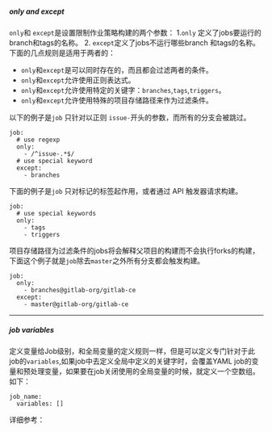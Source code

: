 ##### only and except
`only`和 `except`是设置限制作业策略构建的两个参数：
  1.`only` 定义了jobs要运行的branch和tags的名称。
  2. `except`定义了jobs不运行哪些branch 和tags的名称。
  下面的几点规则是适用于两者的：
  * `only`和`except`是可以同时存在的，而且都会过滤两者的条件。
  * `only`和`except`允许使用正则表达式。
  * `only`和`except`允许使用特定的关键字：`branches`,`tags`,`triggers`。
  * `only`和`except`允许使用特殊的项目存储路径来作为过滤条件。

以下的例子是`job` 只针对以正则 `issue-`开头的参数，而所有的分支会被跳过。
```
job:
  # use regexp
  only:
    - /^issue-.*$/
  # use special keyword
  except:
    - branches
```
下面的例子是`job` 只对标记的标签起作用，或者通过 API 触发器请求构建。
```
job:
  # use special keywords
  only:
    - tags
    - triggers
```
项目存储路径为过滤条件的jobs将会解释父项目的构建而不会执行forks的构建，下面这个例子就是`job`除去`master`之外所有分支都会触发构建。
```
job:
  only:
    - branches@gitlab-org/gitlab-ce
  except:
    - master@gitlab-org/gitlab-ce
```
---
##### job variables
定义变量给Job级别，和全局变量的定义规则一样，但是可以定义专门针对于此job的`variables`,如果job中去定义全局中定义的关键字时，会覆盖YAML job的变量和预处理变量，如果要在job关闭使用的全局变量的时候，就定义一个空数组。如下：
```
job_name:
  variables: []
```
详细参考：


